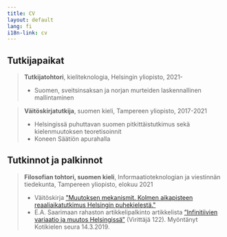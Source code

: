 ```yaml
---
title: CV
layout: default
lang: fi
i18n-link: cv
---
```


## Tutkijapaikat

> **Tutkijatohtori**, kieliteknologia, Helsingin yliopisto, 2021-  
> * Suomen, sveitsinsaksan ja norjan murteiden laskennallinen mallintaminen

> **Väitöskirjatutkija**, suomen kieli, Tampereen yliopisto, 2017-2021  
> * Helsingissä puhuttavan suomen pitkittäistutkimus sekä kielenmuutoksen teoretisoinnit
> * Koneen Säätiön apurahalla

## Tutkinnot ja palkinnot

> **Filosofian tohtori, suomen kieli**, Informaatioteknologian ja viestinnän tiedekunta, Tampereen yliopisto, elokuu 2021  
> * Väitöskirja ["Muutoksen mekanismit. Kolmen aikapisteen reaaliaikatutkimus Helsingin puhekielestä."](http://urn.fi/URN:ISBN:978-952-03-1990-8)
> * E.A. Saarimaan rahaston artikkelipalkinto artikkelista [”Infinitiivien variaatio ja muutos Helsingissä”](https://doi.org/10.23982/vir.65310) (Virittäjä 122). Myöntänyt Kotikielen seura 14.3.2019.
